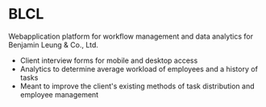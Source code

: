 # BLCL

Webapplication platform for workflow management and data analytics for Benjamin Leung & Co., Ltd.

- Client interview forms for mobile and desktop access
- Analytics to determine average workload of employees and a history of tasks
- Meant to improve the client's existing methods of task distribution and employee management
